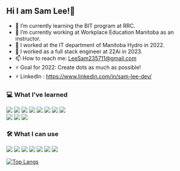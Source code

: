 ## Hi I am Sam Lee!👋

- 🌱 I’m currently learning the BIT program at RRC.
- :runner: I’m currently working at Workplace Education Manitoba as an instructor.
- :runner: I worked at the IT department of Manitoba Hydro in 2022.
- :runner: I worked as a full stack engineer at 22Ai in 2023.
- 📫 How to reach me: LeeSam235711@gmail.com
- ⚡ Goal for 2022: Create dots as much as possible!
- ⚡ LinkedIn : https://www.linkedin.com/in/sam-lee-dev/

### :computer: What I've learned 

<img src="https://img.shields.io/badge/Next.js-007396?style=flat-square&logo=Next.js&logoColor=white" /> <img src="https://img.shields.io/badge/MongoDB-239120?style=flat-square&logo=mongoDB&logoColor=black" /> <img src="https://img.shields.io/badge/java-007396?style=flat-square&logo=java&logoColor=white"/> <img src="https://img.shields.io/badge/CSharp-239120?style=flat-square&logo=csharp&logoColor=white"/> <img src="https://img.shields.io/badge/HTML5-E34F26?style=flat-square&logo=html5&logoColor=white"/> <img src="https://img.shields.io/badge/CSS3-1572B6?style=flat-square&logo=css3&logoColor=white"/> <img src="https://img.shields.io/badge/JavaScript-F7DF1E?style=flat-square&logo=javascript&logoColor=white"/> <img src="https://img.shields.io/badge/React-61DAFB?style=flat-square&logo=react&logoColor=white"/><br>
<img src="https://img.shields.io/badge/Cisco-1BA0D7?style=flat-square&logo=cisco&logoColor=white"/> <img src="https://img.shields.io/badge/PostgreSQL-4169E1?style=flat-square&logo=postgresql&logoColor=white"/> <img src="https://img.shields.io/badge/Oracle-F80000?style=flat-square&logo=oracle&logoColor=white"/>

### :hammer_and_wrench: What I can use

<img src="https://img.shields.io/badge/Figma-F24E1E?style=flat-square&logo=figma&logoColor=white"/> <img src="https://img.shields.io/badge/Atom-66595C?style=flat-square&logo=atom&logoColor=white"/> <img src="https://img.shields.io/badge/Canva-00C4CC?style=flat-square&logo=canva&logoColor=white"/> <img src="https://img.shields.io/badge/IntelliJ IDEA-000000?style=flat-square&logo=intellijidea&logoColor=white"/> <img src="https://img.shields.io/badge/Visual Studio-5C2D91?style=flat-square&logo=visualstudio&logoColor=white"/> <img src="https://img.shields.io/badge/Visual Studio Code-007ACC?style=flat-square&logo=visualstudiocode&logoColor=white"/> <img src="https://img.shields.io/badge/Vimeo-1AB7EA?style=flat-square&logo=vimeo&logoColor=white"/> 

[![Top Langs](https://github-readme-stats.vercel.app/api/top-langs/?username=devsamlee&layout=compact)](https://github.com/anuraghazra/github-readme-stats)
